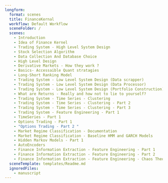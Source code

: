 ```yaml
---
longform:
  format: scenes
  title: FinanceKernal
  workflow: Default Workflow
  sceneFolder: /
  scenes:
    - Introduction
    - Idea of Finance Kernel
    - Trading System - High Level System Design
    - Stock Selection Algorithm
    - Data Collection And Database Choice
    - High Level Design
    - Derivative Markets - How they work ?
    - Basics- Accessaible Quant stratagies
    - Long-Short Ranking Model
    - Trading System - Low Level System Design (Data scrapper)
    - Trading System - Low Level System Design (Data Processor)
    - Trading System - Low Level System Design (Portfolio Construction)
    - What are Returns - Really and how not to lie to yourself?
    - Trading System - Time Series - Clustering
    - Trading System - Time Series - Clustering - Part 2
    - Trading System - Time Series - Clustering - Part 3
    - Trading System - Feature Engineering - Part 1
    - TimeSeries - Part 1
    - Options Trading - Part 1
    - "Options Trading - Part 2 "
    - Market Regime Classification - Documentation
    - Market Regime Classification - Baseline HMM and GARCH Models
    - Hidden Markov Models - Part 1
    - AutoEncoders
    - Finance Information Extraction - Feature Engineering - Part 1
    - Finance Information Extraction - Feature Engineering - Part 2
    - Finance Information Extraction - Feature Engineering - Chaos Theory
  sceneTemplate: templates/Readme.md
  ignoredFiles:
    - manuscript
---
```

